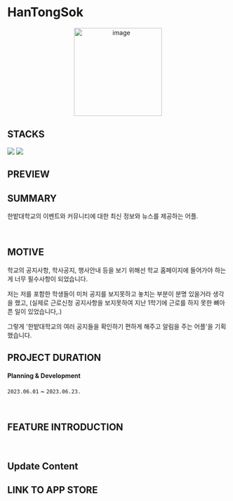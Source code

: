 # HanTongSok

<p align="center"><img width="200" alt="image" src="https://github.com/giljihun/HanTongSok/assets/75918176/d05472f1-7132-4075-81a1-777b61de0f34"></p>

## STACKS

<img src="https://img.shields.io/badge/androidstudio-3DDC84?style=for-the-badge&logo=androidstudio&logoColor=white"> <img src="https://img.shields.io/badge/java-0085DE?style=for-the-badge&logo=java&logoColor=white">

## PREVIEW


## SUMMARY

한밭대학교의 이벤트와 커뮤니티에 대한 최신 정보와 뉴스를 제공하는 어플.

</br>

## MOTIVE

학교의 공지사항, 학사공지, 행사안내 등을 보기 위해선 학교 홈페이지에 들어가야 하는게 
너무 필수사항이 되었습니다.

저는 저를 포함한 학생들이 미처 공지를 보지못하고 놓치는 부분이 분명 있을거라 생각을 했고, 
(실제로 근로신청 공지사항을 보지못하여 지난 1학기에 근로를 하지 못한 뼈아픈 일이 있었습니다,.)

그렇게 '한밭대학교의 여러 공지들을 확인하기 편하게 해주고 알림을 주는 어플'을 기획했습니다. 
</br>

## PROJECT DURATION

#### Planning & Development
`2023.06.01` ~ `2023.06.23.`

</br>

## FEATURE INTRODUCTION



</br>

## Update Content


## LINK TO APP STORE


</br>



